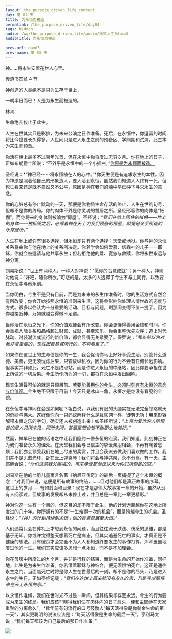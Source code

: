 ```yaml
---
layout: the_purpose_driven_life_content
day: 第 04 天 
title: 为永恒而被造
permalink: /the_purpose_driven_life/day04
tags: hidden
audio: /wg/the_purpose_driven_life/audio/标竿人生04.mp3
audioTitle: 为永恒而被造

prev-url: day03
prev-name: 第 03 天
---
```


<div class="center script">
<p>神……将永生安置在世人心里。</p>
<p class="sp-verse">传道书四章 4 节</p>
</div>

<div class="center">
<p>神创造的人类绝不是只为生存于世上，</p>
<p>一朝半日而已！人是为永生而被造的。</p>
<p class="sp-verse">林肯</p>
</div>
<p class="first">生命绝非仅止于此生。</p>

人生在世其实只是彩排，为未来公演之日作准备。死后，在永恒中，你逗留的时间将比今世要长久得多。人世间只是进人永生之前的预备区、学前期和试演。此生本为来生而预备。

你活在世上最多不过百年光景，但在永恒中你将度过无穷岁月。你在地上的日子，正如布朗爵士所说：“不外乎是永恒中的一个小插曲。”<u>你原是为永恒而被造。</u>

圣经说：*“神已经⋯⋯将永恒植在人的心中。”*你天生便是有追求永生的本性。因为神原是照着他自己的形象造人，要人活到永恒。虽然我们知道人人终有一死，但死亡看来还是既不自然又不公平，原因是神在我们的脑中早已种下寻求永生的意念。

你的心脏总有停止跳动的一天，那便是你物质生命存活的终止，人生在世的句号，但却不是你的终局。你的肉体不外是你灵魂的暂居之所。圣经形容你的肉体是“帐棚”，而你将来的身体则被喻为“房屋”。圣经说：*“我们在地上居住的帐棚——地上的身体——被拆毁之后，必得着神在天上为我们预备的房屋，就是他亲手所造的永存居所。”*

人生在地上或许有很多选择，但永恒却只有两个选择；天堂或地狱。你与神的永恒关系将由你与他在地上的关系所决定。你若学会如何爱慕、信靠神的儿子一一耶稣，你就会被邀请与他共享永生；但若拒绝他的爱、宽恕与救赎，你将永世永远与神分离。

刘易斯说：“世上有两种人，一种人对神说：“愿你的旨意成就”；另一种人，神则对他说：“好吧，随你所欲。”可悲的是，太多的人选择了今生不与主同行，以致要在永恒中与他永别。

当你明白，今生不是只有目前，而是为未来的永生作准备时，你的生活方式自然会有所改变；你会开始按照永恒的准则来生活，这将会影响你处理人情世故的态度与方式。很多以往认为十分重要的活动、目标与问题，刹那间变得不值一提了。因为你越接近神，万物就越变得微不足道。

当你活在永恒之光下，你的价值观便会有所改变。你会更懂得善用金钱和时间。你会重视人际关系和品格超过财富、成就、甚至欢乐。你会重整优先次序；追上时代脉动、时装潮流或流行的新价值，都会显得无关紧要了。保罗说：*“我先前以为对我非常重要的，现在因着基督所行的，不再看重了。”*

如果你在这世上的生命便是你的一生，我会促请你马上好好享受生活。别管什么道德、美善，更无须忧虑后果，只管放纵私欲，因为你的行为不会有任何长远影响。但事实并非如此，死亡不是终点站，而是你进人永恒的中继站，因此你要承担在世上所做的一切后果。<u>今生所作所为的一切，都将在永恒中发出回响。</u>

现实生活最可怕的就是只顾目前。<u>若要能善用你的今生，必须时刻存有永恒的意念与价值观。</u>今生绝不只限于目前！今天只是冰山一角，永恒才是你没有看见的全貌。

在永恒中与神同在会是如何呢？坦白说，以我们有限的头脑实在无法完全领略属天的奇妙与伟大。这好像你向一只蚂蚁解释什么是互联网一样，徒劳无功！用来形容解释永恒之乐的字句，确实还未被创造出来！如圣经所说：*“上帝为爱他的人所预备的是人见所未见，闻所未闻，甚至是想也想不到那么地美好。”*

然而，神早已在他的话语之中让我们隐约一瞥永恒的点滴。我们知道，此刻神正在为我们准备永久的佳处。在天堂我们会与已信主的挚爱亲朋相会，不再有痛苦愁烦；我们亦会领受我们在地上尽忠的奖赏，并且会获派去做我们喜欢做的工作。我们并不是头戴光环，卧在云上弹竖琴！我们将会与神共聚，永不分离。有一天，主耶稣会说：*“你们这蒙我父赐福的，可来承受那创世以来为你们所预备的国。”*

刘易斯在他的七册儿童寓言名著《纳尼亚传奇》的最后一页捕捉了这个永恒的概念：“对我们来说，这便是所有故事的终结，……但对他们却是真正故事的序幕。这世上的岁月……有如封面和目录：现在才是那伟大故事第一章的开始，虽然从没有人阅读过，但故事的发展却从未停止过，并且总是一章比一章更精彩。”

神对你这一生有一个目的，但这目的却不限于此生。他的计划远超越你在这地上所度过的几十年。你所拥有的不是“一生难得一次的机会”，而是跨越今生的机会。圣经说：*“（神）的计划持续到永远；他的旨意延展至永恒。”*

人们通常只会在葬礼上才想到永恒的问题，而且往往流于肤浅、伤感的思维，都是基于无知。你或许觉得整天想着死亡是病态，但其实逃避死亡的事实，才真正是不健康的想法。只有傻瓜才会完全不为人人都知道终要发生的事作打算，浑浑噩噩地度过他的一生。我们其实应该多思想一点永恒，而不是不加理会。

你在母腹中所度过的九个月，并非是行程的结束，而是为生命的开始作准备，同样地，此生是为来生作准备。你若借着耶稣与神结合，便无须惧怕死亡，这正是通往永生之门。当面临死亡时将是你人生在世最后的一刻，却不是你的尽头，乃是进入永生的生日。正如圣经记载：*“我们在这世上原来就没有永久的家，乃是寻求那将来在天上永恒的家。”*

以永恒作准绳，我们在世时光不过是一瞬间，但其结果却存至永远。今生的行为要成为来生的终局。我们应该*“晓得我们住在肉体内的日子愈久，便和主耶稣在天家重聚的分离愈久”。*数年前有句流行的口号鼓励人“每天活得像是你剩余生命的第一天”，其实更聪明的说法应该是：“每天活得像是生命的最后一天”。亨利马太说：“我们每天都该为自己最后的那日作准备。”

<div class="article-img-wrapper">
  <img src="https://typora-1259024198.cos.ap-beijing.myqcloud.com/wg/the_purpose_driven_life/image/day04_card.jpg">
</div>
